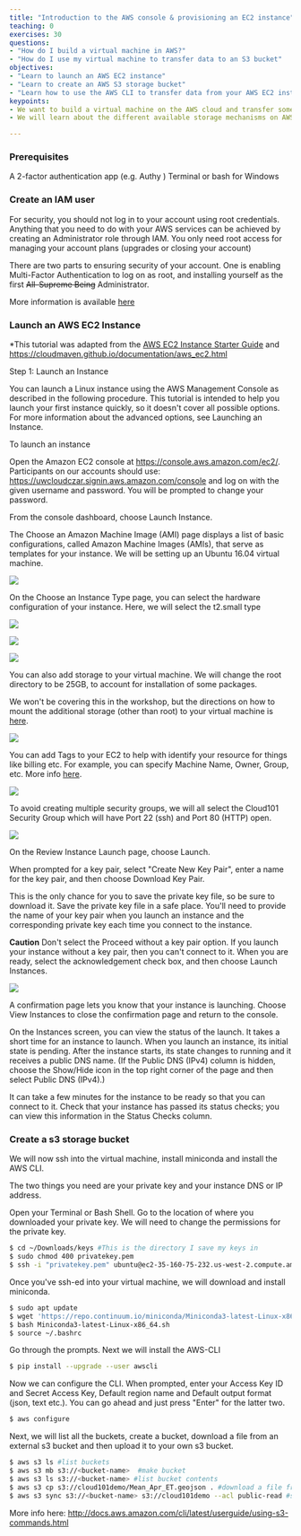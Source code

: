 ```yaml
---
title: "Introduction to the AWS console & provisioning an EC2 instance"
teaching: 0
exercises: 30
questions:
- "How do I build a virtual machine in AWS?"
- "How do I use my virtual machine to transfer data to an S3 bucket"
objectives:
- "Learn to launch an AWS EC2 instance"
- "Learn to create an AWS S3 storage bucket"
- "Learn how to use the AWS CLI to transfer data from your AWS EC2 instance to the S3 storage bucket"
keypoints:
- We want to build a virtual machine on the AWS cloud and transfer some data into storage.
- We will learn about the different available storage mechanisms on AWS

---
```


### Prerequisites
A 2-factor authentication app (e.g. Authy ) 
Terminal or bash for Windows

### Create an IAM user
For security, you should not log in to your account using root credentials. Anything that you need to do with your AWS services can be achieved by creating an Administrator role through IAM. You only need root access for managing your account plans (upgrades or closing your account)

There are two parts to ensuring security of your account. One is enabling Multi-Factor Authentication to log on as root, and installing yourself as the first ~~All-Supreme Being~~ Administrator. 

More information is available [here](http://docs.aws.amazon.com/AWSEC2/latest/UserGuide/get-set-up-for-amazon-ec2.html)

### Launch an AWS EC2 Instance
*This tutorial was adapted from the [AWS EC2 Instance Starter Guide](http://docs.aws.amazon.com/AWSEC2/latest/UserGuide/EC2_GetStarted.html) and https://cloudmaven.github.io/documentation/aws_ec2.html

Step 1: Launch an Instance

You can launch a Linux instance using the AWS Management Console as described in the following procedure. This tutorial is intended to help you launch your first instance quickly, so it doesn't cover all possible options. For more information about the advanced options, see Launching an Instance.

To launch an instance

Open the Amazon EC2 console at https://console.aws.amazon.com/ec2/.
Participants on our accounts should use: https://uwcloudczar.signin.aws.amazon.com/console and log on with the given username and password. You will be prompted to change your password. 

From the console dashboard, choose Launch Instance.

The Choose an Amazon Machine Image (AMI) page displays a list of basic configurations, called Amazon Machine Images (AMIs), that serve as templates for your instance. We will be setting up an Ubuntu 16.04 virtual machine. 

![](/dssg2017/fig/01-aws-intro-0001.png)

On the Choose an Instance Type page, you can select the hardware configuration of your instance. Here, we will select the t2.small type

![](/dssg2017/fig/01-aws-intro-0002.png)

![](/dssg2017/fig/01-aws-intro-0003.png)

![](/dssg2017/fig/01-aws-intro-0004.png)


You can also add storage to your virtual machine. We will change the root directory to be 25GB, to account for installation of some packages. 

We won't be covering this in the workshop, but the directions on how to mount the additional storage (other than root) to your virtual machine is [here](https://cloudmaven.github.io/documentation/aws_ec2.html#mounting-the-attached-volume). 

![](/dssg2017/fig/01-aws-intro-0005.png)

You can add Tags to your EC2 to help with identify your resource for things like billing etc. For example, you can specify Machine Name, Owner, Group, etc. More info [here](http://docs.aws.amazon.com/AWSEC2/latest/UserGuide/Using_Tags.html#tag-basics).

![](/dssg2017/fig/01-aws-intro-0006.png)


To avoid creating multiple security groups, we will all select the Cloud101 Security Group which will have Port 22 (ssh) and Port 80 (HTTP) open. 

![](/dssg2017/fig/01-aws-intro-0007.png)


On the Review Instance Launch page, choose Launch.

When prompted for a key pair, select "Create New Key Pair", enter a name for the key pair, and then choose Download Key Pair. 

This is the only chance for you to save the private key file, so be sure to download it. Save the private key file in a safe place. You'll need to provide the name of your key pair when you launch an instance and the corresponding private key each time you connect to the instance.

**Caution**
Don't select the Proceed without a key pair option. If you launch your instance without a key pair, then you can't connect to it.
When you are ready, select the acknowledgement check box, and then choose Launch Instances.

![](/dssg2017/fig/01-aws-intro-0008.png)

A confirmation page lets you know that your instance is launching. Choose View Instances to close the confirmation page and return to the console.

On the Instances screen, you can view the status of the launch. It takes a short time for an instance to launch. When you launch an instance, its initial state is pending. After the instance starts, its state changes to running and it receives a public DNS name. (If the Public DNS (IPv4) column is hidden, choose the Show/Hide icon in the top right corner of the page and then select Public DNS (IPv4).)

It can take a few minutes for the instance to be ready so that you can connect to it. Check that your instance has passed its status checks; you can view this information in the Status Checks column.


### Create a s3 storage bucket
We will now ssh into the virtual machine, install miniconda and install the AWS CLI. 

The two things you need are your private key and your instance DNS or IP address. 

Open your Terminal or Bash Shell. Go to the location of where you downloaded your private key. We will need to change the permissions for the private key. 

```bash
$ cd ~/Downloads/keys #This is the directory I save my keys in
$ sudo chmod 400 privatekey.pem
$ ssh -i "privatekey.pem" ubuntu@ec2-35-160-75-232.us-west-2.compute.amazonaws.com
```

Once you've ssh-ed into your virtual machine, we will download and install miniconda. 

```bash
$ sudo apt update
$ wget 'https://repo.continuum.io/miniconda/Miniconda3-latest-Linux-x86_64.sh'
$ bash Miniconda3-latest-Linux-x86_64.sh
$ source ~/.bashrc
```

Go through the prompts. Next we will install the AWS-CLI

```bash
$ pip install --upgrade --user awscli
```

Now we can configure the CLI. When prompted, enter your Access Key ID and Secret Access Key, Default region name and Default output format (json, text etc.). You can go ahead and just press "Enter" for the latter two. 

```bash
$ aws configure
```

Next, we will list all the buckets, create a bucket, download a file from an external s3 bucket and then upload it to your own s3 bucket. 

```bash
$ aws s3 ls #list buckets
$ aws s3 mb s3://<bucket-name>  #make bucket
$ aws s3 ls s3://<bucket-name> #list bucket contents
$ aws s3 cp s3://cloud101demo/Mean_Apr_ET.geojson . #download a file from a shared bucket
$ aws s3 sync s3://<bucket-name> s3://cloud101demo --acl public-read #sync your bucket with the cloud101 bucket and allow public read access
```

More info here: http://docs.aws.amazon.com/cli/latest/userguide/using-s3-commands.html
